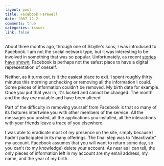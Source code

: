 ```yaml
--- 
layout: post
title: Facebook Farewell
date: 2007-12-2
comments: true
categories: issues
link: false
---
```

About three months ago, through one of Sibylle's sons, I was introduced to Facebook.  I am not the social network type, but it was interesting to be involved in something that was so popular.  Unfortunately, as recent <a href="http://bits.blogs.nytimes.com/2007/11/30/coke-is-holding-off-on-sipping-facebooks-beacon/" title="Coke and Facebook's Beacon">stories</a> <a href="http://us.blognation.com/2007/12/01/im-ready-to-bail-on-facebook-the-new-face-of-evil/" title="Facebook is the new face of evil">have</a> <a href="http://www.zeldman.com/2007/11/28/facebook-privacy/" title="Facebook Privacy">shown</a>, Facebook is perhaps not the safest place to have a digital representation of oneself.

Neither, as it turns out, is it the easiest place to exit.  I spent roughly thirty minutes this morning unchecking or removing all the information I could.  Some pieces of information couldn't be removed.  My birth date for example.  Once you put that year in, it's locked and cannot be changed.  The month and the day <i>are</i> mutable and have been altered.

Part of the difficulty in removing yourself from Facebook is that so many of its features intertwine you with other members of the service.  All the messages you posted, all the applications you installed, all the interactions with your friends leave a trace of you elsewhere.

I was able to eradicate most of my presence on the site, simply because I hadn't participated in its many offerings.  The final step was to "deactivate" my account.  Facebook assumes that you will want to return some day, so you can't (to my knowledge) delete your account.  As near as I can tell, the only pieces of information left in my account are my email address, my name, and the year of my birth.
